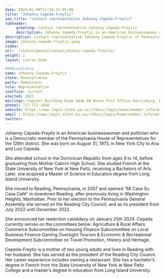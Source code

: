 ```yaml
---
date: 2024-01-08T11:54:12-05:00
title: "Johanny Cepeda-Freytiz"
seo_title: "contact representative Johanny Cepeda-Freytiz"
subheader:
     greeting: Contact representative Johanny Cepeda-Freytiz
     description: Johanny Cepeda-Freytiz is an American businesswoman and politician who is a Democratic member of the Pennsylvania House of Representatives for the 129th district. She was born on August 31, 1973, in New York City to Ana and Luis Cepeda.
description: Contact representative Johanny Cepeda-Freytiz of Pennsylvania. Contact information for Johanny Cepeda-Freytiz includes email address, phone number, and mailing address.
image: johanny-cepeda-freytiz.jpeg
video:
url:  /states/pennsylvania/johanny-cepeda-freytiz/
weight: 1
layout: course_home

####candidate
name: Johanny Cepeda-Freytiz
state: Pennsylvania
party: Democratic
role: Representative
inoffice: current
elected: 2023
mailing1: Capitol Building Room 104A EW House Post Office Harrisburg, PA 17120
phone1: 717-772-1858
website: https://www.legis.state.pa.us/cfdocs/legis/home/member_information/House_bio.cfm?id=1969/
email : https://www.legis.state.pa.us/cfdocs/legis/home/member_information/House_bio.cfm?id=1969/
twitter:
---
```


Johanny Cepeda-Freytiz is an American businesswoman and politician who is a Democratic member of the Pennsylvania House of Representatives for the 129th district. She was born on August 31, 1973, in New York City to Ana and Luis Cepeda.

She attended school in the Dominican Republic from ages 9 to 14, before graduating from Mother Cabrini High School. She studied French at the State University of New York at New Paltz, receiving a Bachelors of Arts. Later, she acquired a Master of Science in Education degree from Long Island University.

She moved to Reading, Pennsylvania, in 2007 and opened "Mi Casa Su Casa Café" in downtown Reading, after previously living in Washington Heights, Manhattan. Prior to her election to the Pennsylvania General Assembly she served on the Reading City Council, and as its president from July 2022 until December 2022.

She announced her reelection candidacy on January 25th 2024. Cepeda currently serves on the committees below: Agriculture & Rural Affairs Commerce Subcommittee on Housing Finance Subcommittee on Local Business Finance Gaming Oversight Tourism & Economic & Recreational Development Subcommittee on Travel Promotion, History and Heritage.

Cepeda-Freytiz is a mother of two young adults and lives in Reading with her husband. She has served as the president of the Reading City Council. Her career experience includes owning a restaurant. She has a bachelor’s degree in French from the State University of New York at New Paltz College and a master’s degree in education from Long Island University.
